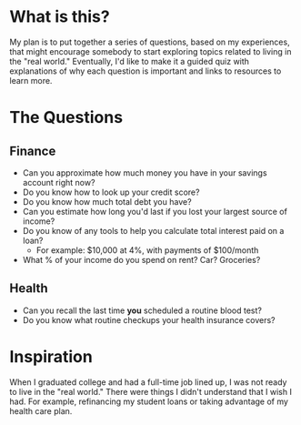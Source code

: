 # What is this?
My plan is to put together a series of questions, based on my experiences, that might encourage somebody to start exploring  topics related to living in the "real world." Eventually, I'd like to make it a guided quiz with explanations of why each question is important and links to resources to learn more. 

# The Questions

## Finance
* Can you approximate how much money you have in your savings account right now?
* Do you know how to look up your credit score?
* Do you know how much total debt you have?
* Can you estimate how long you'd last if you lost your largest source of income?
* Do you know of any tools to help you calculate total interest paid on a loan? 
  * For example: $10,000 at 4%, with payments of $100/month
* What % of your income do you spend on rent? Car? Groceries?

## Health
* Can you recall the last time **you** scheduled a routine blood test?
* Do you know what routine checkups your health insurance covers?

# Inspiration
When I graduated college and had a full-time job lined up, I was not ready to live in the "real world." There were things I didn't understand that I wish I had. For example, refinancing my student loans or taking advantage of my health care plan. 
